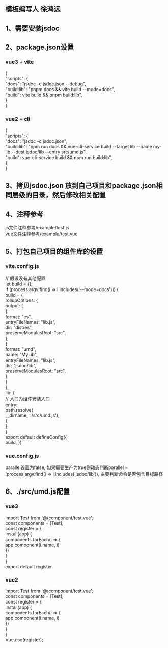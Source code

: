 ## 模板编写人 徐鸿远

## 1、需要安装jsdoc
## 2、package.json设置
### vue3 + vite
{  
  "scripts": {  
    "docs": "jsdoc -c jsdoc.json --debug",  
    "build:lib": "pnpm docs && vite build --mode=docs",  
    "build": vite build && pnpm build:lib",  
  },  
}  

### vue2 + cli
{  
  "scripts": {  
    "docs": "jsdoc -c jsdoc.json",  
    "build:lib": "npm run docs && vue-cli-service build --target lib --name my-lib --dest jsdoc/lib --entry src/umd.js",  
    "build": vue-cli-service build && npm run build:lib",  
  },  
}  

## 3、拷贝jsdoc.json 放到自己项目和package.json相同层级的目录，然后修改相关配置

## 4、注释参考
js文件注释参考/example/test.js  
vue文件注释参考/example/test.vue

## 5、打包自己项目的组件库的设置
### vite.config.js
// 假设没有其他配置  
let build = {};  
if (process.argv.find(i => i.includes('--mode=docs'))) {  
  build = {  
    rollupOptions: {  
      output: [  
        {  
          format: "es",  
          entryFileNames: "lib.js",  
          dir: "dist/es",  
          preserveModulesRoot: "src",  
        },  
        {  
          format: "umd",  
          name: "MyLib",  
          entryFileNames: "lib.js",  
          dir: "jsdoc/lib",  
          preserveModulesRoot: "src",  
        },  
      ]  
    },  
    lib: {  
      // 入口为组件安装入口  
      entry:  
        path.resolve(  
          __dirname, './src/umd.js'),  
    },  
  };  
}  
export default defineConfig({  
  build, 
})  

### vue.config.js  
parallel设置为false, 如果需要生产为true则动态判断parallel = !process.argv.find(i => i.includes('jsdoc/lib')), 主要判断命令是否包含目标路径  

## 6、./src/umd.js配置
### vue3
import Test from '@/component/test.vue';  
const components = [Test];  
const register = {  
  install(app) {  
    components.forEach(i => {  
      app.component(i.name, i)  
    })  
  }  
}  
export default register  

### vue2
import Test from '@/component/test.vue';  
const components = [Test];  
const register = {  
  install(app) {  
    components.forEach(i => {  
      app.component(i.name, i)  
    })  
  }  
}  
Vue.use(register);  
